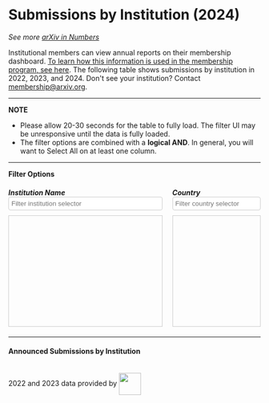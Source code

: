 <meta charset="UTF-8">
<!--
<script type='text/javascript' src="https://code.jquery.com/jquery-3.7.1.js"></script>  
<script type='text/javascript' src="https://cdn.datatables.net/2.1.2/js/dataTables.js"></script>  
<link href="https://cdn.datatables.net/2.1.2/css/dataTables.dataTables.css" rel="stylesheet" type="text/css">  
-->
<script type='text/javascript' src="https://code.jquery.com/jquery-3.7.1.js"></script>  
<script type='text/javascript' src="https://cdn.datatables.net/2.3.2/js/dataTables.min.js"></script>  
<link href="https://cdn.datatables.net/2.3.2/css/dataTables.dataTables.css" rel="stylesheet" type="text/css">  

# Submissions by Institution (2024)

_See more [arXiv in Numbers](2024_usage.md)_

Institutional members can view annual reports on their membership dashboard. [To learn how this information is used in the membership program, see here](../../about/membership.md). The following table shows submissions by institution in 2022, 2023, and 2024. Don't see your institution? Contact [membership@arxiv.org](mailto:membership.arxiv.org). 

---
**NOTE**

  - Please allow 20-30 seconds for the table to fully load. The filter UI may be unresponsive until the data is fully loaded. 
  - The filter options are combined with a <strong>logical AND</strong>. In general, you will want to Select All on at least one column.

---


<style>

    .filters-wrapper {
        display: flex;
        justify-content: space-between;
        margin-bottom: 20px;
        width: 100%;
    }

    .filter-item {
        box-sizing: border-box;
    }

    .filter-item:first-child {
        width: calc(65% - 20px);
    }

    .filter-item:last-child {
        width: 35%;
    }

.filters-container {
    height: 200px;
    overflow-y: auto;
    border: 1px solid #ccc;
    padding: 10px;
    font-size: .9em;
}

    #institution_rank_wrapper {
        width: 100%;
    }

    .dataTables_wrapper {
        width: 100%;
    }

    .dataTables_filter {
        width: 30%;
        float: right;
    }

    table.dataTable {
        width: 100% !important;
        font-size: .9em; 
    }

    table.dataTable thead th {
        white-space: nowrap;
    }

    #institution-filter br,
    #country-filter br {
        display: none;
    }

    #institution-filter label,
    #country-filter label {
        display: flex;
        align-items: flex-start;
        margin-bottom: 5px;
        line-height: 1.2;
    }

    #institution-filter input[type="checkbox"],
    #country-filter input[type="checkbox"] {
        margin-right: 5px;
        margin-top: 2px;
    }

    #institution-filter label span,
    #country-filter label span {
        display: inline-block;
        padding-left: 20px;
        text-indent: -20px;
    }

    .filter-item input[type="text"] {
        width: 100%;
        padding: 5px;
        margin-bottom: 10px;
        border: 1px solid #ccc;
        border-radius: 4px;
        box-sizing: border-box;
    }
</style>


<h4 style="margin: 0;">Filter Options</h4>
<div class="filters-wrapper">    
    <div class="filter-item">
        <h5 style="margin-bottom: 0px;">Institution Name</h5>
        <input type="text" id="institution-search" placeholder="Filter institution selector">
        <div class="filters-container" id="institution-filter-container">
            <div id="institution-filter"></div>
        </div>
    </div>
    <div class="filter-item">
        <h5 style="margin-bottom: 0px;">Country</h5>
        <input type="text" id="country-search" placeholder="Filter country selector">
        <div class="filters-container" id="country-filter-container">
            <div id="country-filter"></div>
        </div>
    </div>
</div>
<p>
</p>

<hr style="margin: 1em 0;"> 

<div id="institution_rank_wrapper">
    <h4>Announced Submissions by Institution</h4>
    <table id="institution_rank" class="display compact"></table>
</div>


<script type='text/javascript' src="https://storage.googleapis.com/info-arxiv-org-stats/institution_submissions_2024_all.js"></script>

<script type='text/javascript'>
    let institutions = [];
let countries = [];

let selectedInstitutions = [];
let selectedCountries = [];

// console.log(dataSet)
dataSet.forEach(entry => {
	const institution = entry[1];
	const country = entry[3];
	institutions.push(institution);
	countries.push(country);
});

// console.log(institutions)
// console.log(countries)


jQuery.fn.dataTable.ext.type.order['ignore-punct-pre'] = function(data) {
  // Remove leading punctuation and whitespace
  return data.replace(/^[\p{P}\p{S}\s]+/u, '').toLowerCase();
};


//function reorderFilter(list) {
//	return [...new Set(list)].sort();
//}
function reorderFilter(list) {
    return [...new Set(list)].sort((a, b) => {
        const stripPunctuation = str => str.replace(/^[^\w\s]+/, '').toLowerCase();
        return stripPunctuation(a).localeCompare(stripPunctuation(b));
    });
}


institutions = reorderFilter(institutions)
countries = reorderFilter(countries)

function createFilterOptions(containerId, items, selectedItems) {
	const container = document.getElementById(containerId);

	if (!container) {
		console.error(`Container with ID '${containerId}' not found`);
		return;
	}
	const selectAllLabel = document.createElement('label');
	selectAllLabel.htmlFor = `${containerId}-select-all`;

	const selectAllCheckbox = document.createElement('input');
	selectAllCheckbox.type = 'checkbox';
	selectAllCheckbox.id = `${containerId}-select-all`;
	selectAllCheckbox.value = 'select-all';
	selectAllCheckbox.checked = true;

	selectAllLabel.appendChild(selectAllCheckbox);
	selectAllLabel.appendChild(document.createTextNode('Select/Deselect All'));

	container.appendChild(selectAllLabel);
	container.appendChild(document.createElement('br'));

	selectAllCheckbox.addEventListener('change', function() {
		const checkboxes = container.querySelectorAll(`input[type=checkbox]:not(#${containerId}-select-all)`);
		checkboxes.forEach(checkbox => {
			checkbox.checked = this.checked;
			const itemIndex = selectedItems.indexOf(checkbox.value);
			if (this.checked && itemIndex === -1) {
				selectedItems.push(checkbox.value);
			} else if (!this.checked && itemIndex > -1) {
				selectedItems.splice(itemIndex, 1);
			}
		});
		updateTable();
	});

	items.forEach((item,index) => {
		const label = document.createElement('label');
		label.htmlFor=`${containerId}-checkbox-${index}`;

		const checkbox = document.createElement('input');
		checkbox.type = 'checkbox';
		checkbox.id = `${containerId}-checkbox-${index}`;
		checkbox.value = item;
		checkbox.checked = true;

		selectedItems.push(item);

		label.appendChild(checkbox);
		label.appendChild(document.createTextNode(item));

		container.appendChild(label);
		container.appendChild(document.createElement('br'));
	});

	updateTable(); 

	container.addEventListener('change', (event) => {
		if (event.target.type === 'checkbox') {
			if (event.target.checked) {
				selectedItems.push(event.target.value);
			} else {
				const index = selectedItems.indexOf(event.target.value);
				if (index > -1) {
					selectedItems.splice(index, 1);
				}
			}
			const allChecked = Array.from(container.querySelectorAll(`input[type=checkbox]:not(#${containerId}-select-all)`)).every(cb => cb.checked);
			selectAllCheckbox.checked = allChecked;
			updateTable();
		}
	});
}

const escapeRegex = str => str.replace(/[.*+?^${}()|[\]\\]/g, '\\$&');

function updateTable() {
	var institutionRegex = new RegExp(
        `^(?:${selectedInstitutions.map(escapeRegex).join('|')})$`,
        'u' // unicode aware
    );
    // This does not work with dashes:
    // var institutionRegex = new RegExp(
    //     `^(?:${selectedInstitutions.map(name => $.fn.dataTable.util.escapeRegex(name)).join('|')})$`,
    //     'u' // unicode aware
    // );
    //console.log(institutionRegex);
    //console.log(institutionRegex.test("CNRS Ingénierie")); // true
	var countryRegex = `^(${selectedCountries.join('|')})$`;
	table.column(1).search(institutionRegex.source, true, false);
	table.column(3).search(countryRegex, true, false);
	table.draw();
}

let table;

$(document).ready(function () {
    // Initialize data table
    table = $('#institution_rank').DataTable({
        data: dataSet, // This should be an array of arrays or array of objects
        columns: [
            { title: 'Rank' },
            { title: 'Org Name' },
            { title: 'ROR.org' },
            { title: 'Org Country' },
            { title: 'Avg Papers' }
        ],
        columnDefs: [{ type: 'string-utf8', targets: 1 }],
        pageLength: 25
    });

    // Filter institutions
	$("#institution-search").on("keyup", function () {
        const value = $(this).val().toLowerCase();
        $("#institution-filter label").filter(function() {
            $(this).toggle($(this).text().toLowerCase().indexOf(value) > -1);
        });
    });

    // Filter country
	$("#country-search").on("keyup", function () {
		const value = $(this).val().toLowerCase();
		$("#country-filter label").filter(function () {
			$(this).toggle($(this).text().toLowerCase().indexOf(value) > -1);
		});
	});

    createFilterOptions('institution-filter',institutions,selectedInstitutions);
    createFilterOptions('country-filter',countries,selectedCountries);
});

</script>


2022 and 2023 data provided by
<img width="44" style="vertical-align:middle" src='https://arxiv.org/scopus.png'/>
